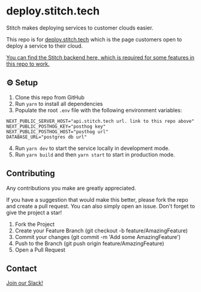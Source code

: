 # deploy.stitch.tech

Stitch makes deploying services to customer clouds easier.

This repo is for [deploy.stitch.tech](https://deploy.stitch.tech/) which is the page customers open to deploy a service to their cloud.

[You can find the Stitch backend here, which is required for some features in this repo to work.](https://github.com/stitchtechnologies/stitch-deploy-server)


## ⚙️ Setup

1. Clone this repo from GitHub
2. Run `yarn` to install all dependencies
3. Populate the root `.env` file with the following environment variables:

```
NEXT_PUBLIC_SERVER_HOST="api.stitch.tech url. link to this repo above"
NEXT_PUBLIC_POSTHOG_KEY="posthog key"
NEXT_PUBLIC_POSTHOG_HOST="posthog url"
DATABASE_URL="postgres db url"
```
4. Run `yarn dev` to start the service locally in development mode.
5. Run `yarn build` and then `yarn start` to start in production mode.

## Contributing

Any contributions you make are greatly appreciated.

If you have a suggestion that would make this better, please fork the repo and create a pull request. You can also simply open an issue. Don't forget to give the project a star!

1. Fork the Project
2. Create your Feature Branch (git checkout -b feature/AmazingFeature)
3. Commit your changes (git commit -m 'Add some AmazingFeature')
4. Push to the Branch (git push origin feature/AmazingFeature)
5. Open a Pull Request

## Contact

[Join our Slack!](https://join.slack.com/t/stitchsupport/shared_invite/zt-2d839m41h-qYy7ZTJ1mRec7zYw4Pl9oQ)